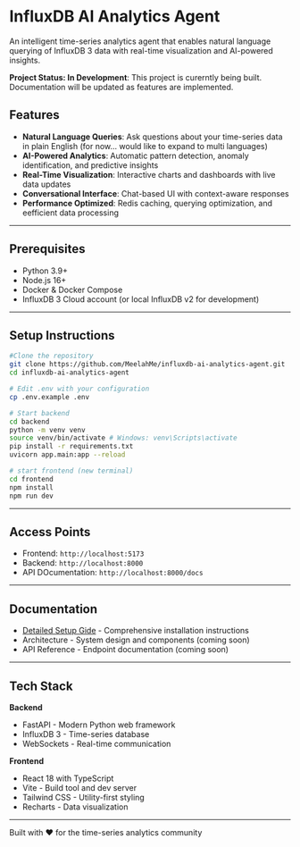 # InfluxDB AI Analytics Agent

An intelligent time-series analytics agent that enables natural language querying of InfluxDB 3 data with real-time visualization and AI-powered insights.

**Project Status: In Development**: This project is curerntly being built. Documentation will be updated as features are implemented.

## Features

- **Natural Language Queries**: Ask questions about your time-series data in plain English (for now... would like to expand to multi languages)
- **AI-Powered Analytics**: Automatic pattern detection, anomaly identification, and predictive insights 
- **Real-Time Visualization**: Interactive charts and dashboards with live data updates
- **Conversational Interface**: Chat-based UI with context-aware responses
- **Performance Optimized**: Redis caching, querying optimization, and eefficient data processing 

---

## Prerequisites

- Python 3.9+
- Node.js 16+
- Docker & Docker Compose
- InfluxDB 3 Cloud account (or local InfluxDB v2 for development)

--- 

## Setup Instructions

```bash
#Clone the repository
git clone https://github.com/MeelahMe/influxdb-ai-analytics-agent.git
cd influxdb-ai-analytics-agent

# Edit .env with your configuration
cp .env.example .env

# Start backend
cd backend
python -m venv venv
source venv/bin/activate # Windows: venv\Scripts\activate
pip install -r requirements.txt
uvicorn app.main:app --reload

# start frontend (new terminal)
cd frontend
npm install
npm run dev
```
---

## Access Points
- Frontend: `http://localhost:5173`
- Backend: `http://localhost:8000`
- API DOcumentation: `http://localhost:8000/docs`

---

## Documentation

- [Detailed Setup Gide](docs/SETUP.md) - Comprehensive installation instructions 
- Architecture - System design and components (coming soon)
- API Reference - Endpoint documentation (coming soon)

---

## Tech Stack

**Backend**

- FastAPI - Modern Python web framework 
- InfluxDB 3 - Time-series database
- WebSockets - Real-time communication

**Frontend**

- React 18 with TypeScript
- Vite - Build tool and dev server
- Tailwind CSS - Utility-first styling
- Recharts - Data visualization 

---

Built with ❤️ for the time-series analytics community